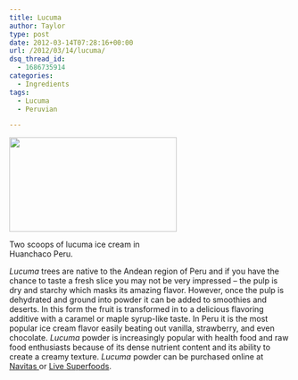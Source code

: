 ```yaml
---
title: Lucuma
author: Taylor
type: post
date: 2012-03-14T07:28:16+00:00
url: /2012/03/14/lucuma/
dsq_thread_id:
  - 1686735914
categories:
  - Ingredients
tags:
  - Lucuma
  - Peruvian

---
```

<div id="attachment_98" style="width: 310px" class="wp-caption alignright">
  <a href="{{% mediaroot %}}uploads/2012/03/P2127571.jpg" rel="lightbox[97]"><img class="size-medium wp-image-98" title="Lucuma Ice Cream" src="{{% mediaroot %}}uploads/2012/03/P2127571-300x169.jpg" alt="" width="300" height="169" srcset="{{% mediaroot %}}uploads/2012/03/P2127571-300x169.jpg 300w, {{% mediaroot %}}uploads/2012/03/P2127571-1024x577.jpg 1024w, {{% mediaroot %}}uploads/2012/03/P2127571-500x281.jpg 500w" sizes="(max-width: 300px) 100vw, 300px" /></a>
  
  <p class="wp-caption-text">
    Two scoops of lucuma ice cream in Huanchaco Peru.
  </p>
</div>

_Lucuma_ trees are native to the Andean region of Peru and if you have the chance to taste a fresh slice you may not be very impressed &#8211; the pulp is dry and starchy which masks its amazing flavor. However, once the pulp is dehydrated and ground into powder it can be added to smoothies and deserts. In this form the fruit is transformed in to a delicious flavoring additive with a caramel or maple syrup-like taste. In Peru it is the most popular ice cream flavor easily beating out vanilla, strawberry, and even chocolate. _Lucuma_ powder is increasingly popular with health food and raw food enthusiasts because of its dense nutrient content and its ability to create a creamy texture. _Lucuma_ powder can be purchased online at <a href="http://www.navitasnaturals.com/products/lucuma/lucuma-powder.html" target="_blank">Navitas </a>or <a href="http://livesuperfoods.com/lucuma-powder.html" target="_blank">Live Superfoods</a>.